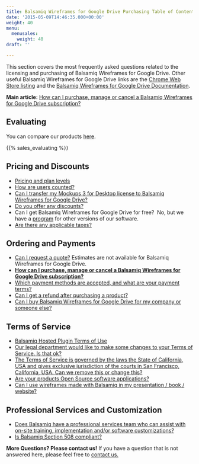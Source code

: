 ```yaml
---
title: Balsamiq Wireframes for Google Drive Purchasing Table of Contents
date: '2015-05-09T14:46:35.000+00:00'
weight: 40
menu:
  menusales:
    weight: 40
draft: ''

---
```


This section covers the most frequently asked questions related to the licensing and purchasing of Balsamiq Wireframes for Google Drive. Other useful Balsamiq Wireframes for Google Drive links are the [Chrome Web Store listing](https://chrome.google.com/webstore/detail/balsamiq-wireframes-free/imbfadckkgblfbkinjejdeobpfbcopgb) and the [Balsamiq Wireframes for Google Drive Documentation](https://docs.balsamiq.com/google-drive/wireframes/).

**Main article:** [How can I purchase, manage or cancel a Balsamiq Wireframes for Google Drive subscription?](/sales/gdrivesubscription/)

## Evaluating

You can compare our products <a href="https://balsamiq.com/products/">here</a>.

{{% sales_evaluating %}}

## Pricing and Discounts

*   [Pricing and plan levels](https://balsamiq.com/buy/#gd)
*   [How are users counted?](/sales/userscounted/)
*   [Can I transfer my Mockups 3 for Desktop license to Balsamiq Wireframes for Google Drive?](/sales/desktoptogdrive/)
*   [Do you offer any discounts?](/sales/discounts/)
*   Can I get Balsamiq Wireframes for Google Drive for free?  No, but we have a [program](https://balsamiq.com/free) for other versions of our software.
*   [Are there any applicable taxes?](/sales/taxes/)

## Ordering and Payments

*   [Can I request a quote?](/sales/quote/) Estimates are not available for Balsamiq Wireframes for Google Drive.
*   **[How can I purchase, manage or cancel a Balsamiq Wireframes for Google Drive subscription?](/sales/gdrivesubscription/)**
*   [Which payment methods are accepted, and what are your payment terms?](/sales/paymentmethods/#subscriptions)
*   [Can I get a refund after purchasing a product?](/sales/refunds/)
*   [Can I buy Balsamiq Wireframes for Google Drive for my company or someone else?](/sales/gdrivecompany)

## Terms of Service

*   [Balsamiq Hosted Plugin Terms of Use](/sales/hostedpluginstos/)
*   [Our legal department would like to make some changes to your Terms of Service. Is that ok?](/sales/customeula/)
*   [The Terms of Service is governed by the laws the State of California, USA and gives exclusive jurisdiction of the courts in San Francisco, California, USA. Can we remove this or change this?](/sales/jurisdiction/)
*   [Are your products Open Source software applications?](/sales/opensource/)
*   [Can I use wireframes made with Balsamiq in my presentation / book / website?](/sales/ipownership/)

## Professional Services and Customization

*   [Does Balsamiq have a professional services team who can assist with on-site training, implementation and/or software customizations?](/sales/training/)
*   [Is Balsamiq Section 508 compliant?](/sales/508/)

**More Questions? Please contact us!** If you have a question that is not answered here, please feel free to [contact us.](mailto:sales@balsamiq.com?subject=I%20have%20questions%20about%20purchasing%20Balsamiq%20for%20Google%20Drive)
